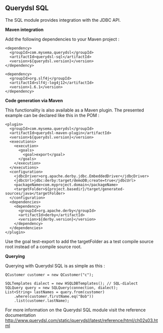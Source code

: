 ## Querydsl SQL

The SQL module provides integration with the JDBC API.

**Maven integration**

 Add the following dependencies to your Maven project :

    <dependency>
      <groupId>com.mysema.querydsl</groupId>
      <artifactId>querydsl-sql</artifactId>
      <version>${querydsl.version}</version>
    </dependency>    
            
    <dependency>
      <groupId>org.slf4j</groupId>
      <artifactId>slf4j-log4j12</artifactId>
      <version>1.6.1</version>
    </dependency>   

**Code generation via Maven**

This functionality is also available as a Maven plugin. The presented example can be declared like this in the POM :
   
    <plugin>
      <groupId>com.mysema.querydsl</groupId>
      <artifactId>querydsl-maven-plugin</artifactId>
      <version>${querydsl.version}</version>
      <executions>
        <execution>
          <goals>
            <goal>export</goal>
          </goals>
        </execution>            
      </executions>
      <configuration>
        <jdbcDriver>org.apache.derby.jdbc.EmbeddedDriver</jdbcDriver>
        <jdbcUrl>jdbc:derby:target/demoDB;create=true</jdbcUrl>
        <packageName>com.myproject.domain</packageName>
        <targetFolder>${project.basedir}/target/generated-sources/java</targetFolder> 
      </configuration>
      <dependencies>
        <dependency>
          <groupId>org.apache.derby</groupId>
          <artifactId>derby</artifactId>
          <version>${derby.version}</version>
        </dependency>
      </dependencies>
    </plugin>  

Use the goal test-export to add the targetFolder as a test compile source root instead of a compile source root.

**Querying**

Querying with Querydsl SQL is as simple as this :
 
    QCustomer customer = new QCustomer("c");

    SQLTemplates dialect = new HSQLDBTemplates(); // SQL-dialect
    SQLQuery query = new SQLQuery(connection, dialect); 
    List<String> lastNames = query.from(customer)
        .where(customer.firstName.eq("Bob"))
        .list(customer.lastName);
        
For more information on the Querydsl SQL module visit the reference documentation http://www.querydsl.com/static/querydsl/latest/reference/html/ch02s03.html
